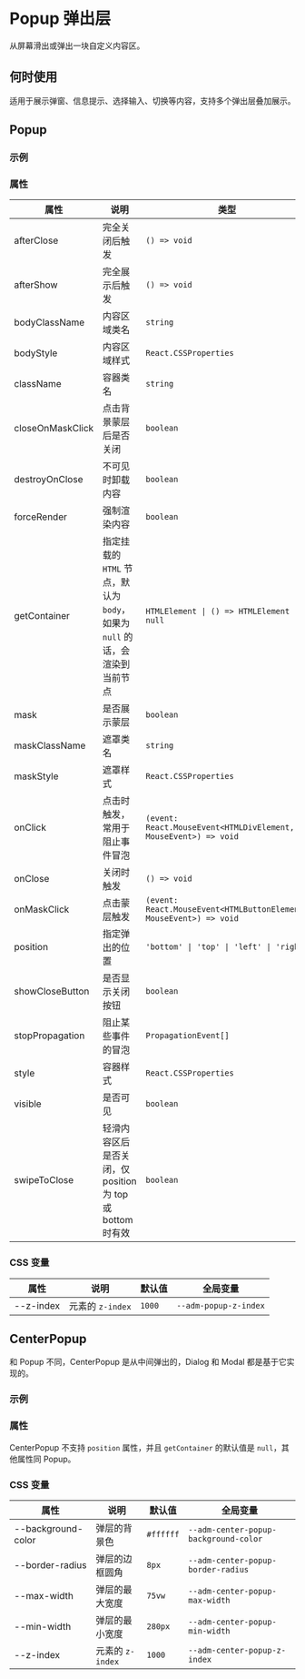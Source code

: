 # Popup 弹出层

从屏幕滑出或弹出一块自定义内容区。

## 何时使用

适用于展示弹窗、信息提示、选择输入、切换等内容，支持多个弹出层叠加展示。

## Popup

### 示例

<code src="./demos/demo1.tsx"></code>

<code src="./demos/demo2.tsx"></code>

### 属性

| 属性 | 说明 | 类型 | 默认值 |
| --- | --- | --- | --- |
| afterClose | 完全关闭后触发 | `() => void` | - |
| afterShow | 完全展示后触发 | `() => void` | - |
| bodyClassName | 内容区域类名 | `string` | - |
| bodyStyle | 内容区域样式 | `React.CSSProperties` | - |
| className | 容器类名 | `string` | - |
| closeOnMaskClick | 点击背景蒙层后是否关闭 | `boolean` | `false` |
| destroyOnClose | 不可见时卸载内容 | `boolean` | `false` |
| forceRender | 强制渲染内容 | `boolean` | `false` |
| getContainer | 指定挂载的 `HTML` 节点，默认为 `body`，如果为 `null` 的话，会渲染到当前节点 | `HTMLElement \| () => HTMLElement \| null` | `() => document.body` |
| mask | 是否展示蒙层 | `boolean` | `true` |
| maskClassName | 遮罩类名 | `string` | - |
| maskStyle | 遮罩样式 | `React.CSSProperties` | - |
| onClick | 点击时触发，常用于阻止事件冒泡 | `(event: React.MouseEvent<HTMLDivElement, MouseEvent>) => void` | - |
| onClose | 关闭时触发 | `() => void` | - |
| onMaskClick | 点击蒙层触发 | `(event: React.MouseEvent<HTMLButtonElement, MouseEvent>) => void` | - |
| position | 指定弹出的位置 | `'bottom' \| 'top' \| 'left' \| 'right'` | `'bottom'` |
| showCloseButton | 是否显示关闭按钮 | `boolean` | `false` |
| stopPropagation | 阻止某些事件的冒泡 | `PropagationEvent[]` | `['click']` |
| style | 容器样式 | `React.CSSProperties` | - |
| visible | 是否可见 | `boolean` | `false` |
| swipeToClose | 轻滑内容区后是否关闭，仅 position 为 top 或 bottom 时有效 | `boolean` | `true` |

### CSS 变量

| 属性      | 说明             | 默认值 | 全局变量              |
| --------- | ---------------- | ------ | --------------------- |
| --z-index | 元素的 `z-index` | `1000` | `--adm-popup-z-index` |

## CenterPopup

和 Popup 不同，CenterPopup 是从中间弹出的，Dialog 和 Modal 都是基于它实现的。

### 示例

<code src="../center-popup/demos/demo1.tsx"></code>

### 属性

CenterPopup 不支持 `position` 属性，并且 `getContainer` 的默认值是 `null`，其他属性同 Popup。

### CSS 变量

| 属性 | 说明 | 默认值 | 全局变量 |
| --- | --- | --- | --- |
| --background-color | 弹层的背景色 | `#ffffff` | `--adm-center-popup-background-color` |
| --border-radius | 弹层的边框圆角 | `8px` | `--adm-center-popup-border-radius` |
| --max-width | 弹层的最大宽度 | `75vw` | `--adm-center-popup-max-width` |
| --min-width | 弹层的最小宽度 | `280px` | `--adm-center-popup-min-width` |
| --z-index | 元素的 `z-index` | `1000` | `--adm-center-popup-z-index` |
